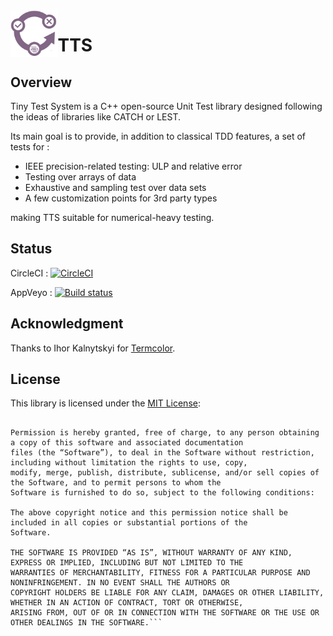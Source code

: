 <img src="https://github.com/jfalcou/tts/raw/develop/docs/logo.png" alt="" data-canonical-src="https://github.com/jfalcou/tts/raw/develop/docs/logo.png" align="left"  width="15%" height="15%" />

# TTS

## Overview

Tiny Test System is a C++ open-source Unit Test library designed following
the ideas of libraries like CATCH or LEST.

Its main goal is to provide, in addition to classical TDD features, a set of
tests for :

- IEEE precision-related testing: ULP and relative error
- Testing over arrays of data
- Exhaustive and sampling test over data sets
- A few customization points for 3rd party types

making TTS suitable for numerical-heavy testing.

## Status

CircleCI :
[![CircleCI](https://circleci.com/gh/jfalcou/tts.svg?style=svg&circle-token=8482adcf5f6785a67d19cf73b6fd4959d53e0e25)](https://circleci.com/gh/jfalcou/tts)

AppVeyo :
[![Build status](https://ci.appveyor.com/api/projects/status/020yd3e6dwhu4dae/branch/master?svg=true)](https://ci.appveyor.com/project/jfalcou/tts/branch/master)

## Acknowledgment

Thanks to Ihor Kalnytskyi for [Termcolor](https://termcolor.readthedocs.io/).

## License

This library is licensed under the [MIT License](http://opensource.org/licenses/MIT):

```Copyright (c) 2018 Joel FALCOU

Permission is hereby granted, free of charge, to any person obtaining a copy of this software and associated documentation
files (the “Software”), to deal in the Software without restriction, including without limitation the rights to use, copy,
modify, merge, publish, distribute, sublicense, and/or sell copies of the Software, and to permit persons to whom the
Software is furnished to do so, subject to the following conditions:

The above copyright notice and this permission notice shall be included in all copies or substantial portions of the
Software.

THE SOFTWARE IS PROVIDED “AS IS”, WITHOUT WARRANTY OF ANY KIND, EXPRESS OR IMPLIED, INCLUDING BUT NOT LIMITED TO THE
WARRANTIES OF MERCHANTABILITY, FITNESS FOR A PARTICULAR PURPOSE AND NONINFRINGEMENT. IN NO EVENT SHALL THE AUTHORS OR
COPYRIGHT HOLDERS BE LIABLE FOR ANY CLAIM, DAMAGES OR OTHER LIABILITY, WHETHER IN AN ACTION OF CONTRACT, TORT OR OTHERWISE,
ARISING FROM, OUT OF OR IN CONNECTION WITH THE SOFTWARE OR THE USE OR OTHER DEALINGS IN THE SOFTWARE.```

